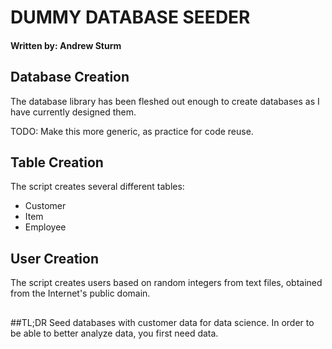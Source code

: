 # DUMMY DATABASE SEEDER
#### Written by: Andrew Sturm

## Database Creation
The database library has been fleshed out enough to create databases as I 
have currently designed them.

TODO: Make this more generic, as practice for code reuse.

## Table Creation
The script creates several different tables:
* Customer
* Item
* Employee

## User Creation
The script creates users based on random integers from text files, obtained 
from the Internet's public domain.

## 

##TL;DR
Seed databases with customer data for data science.
In order to be able to better analyze data, you first need data.
